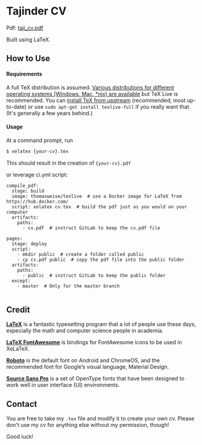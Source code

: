 # Tajinder CV

Pdf: [taji_cv.pdf](taji_cv.pdf)

Built using LaTeX. 

## How to Use

#### Requirements

A full TeX distribution is assumed.  [Various distributions for different operating systems (Windows, Mac, \*nix) are available](http://tex.stackexchange.com/q/55437) but TeX Live is recommended.
You can [install TeX from upstream](http://tex.stackexchange.com/q/1092) (recommended; most up-to-date) or use `sudo apt-get install texlive-full` if you really want that.  (It's generally a few years behind.)

#### Usage

At a command prompt, run

```bash
$ xelatex {your-cv}.tex
```

This should result in the creation of ``{your-cv}.pdf``

or leverage ci.yml script:

```
compile_pdf:
  stage: build
  image: thomasweise/texlive  # use a Docker image for LaTeX from https://hub.docker.com/
  script: xelatex cv.tex  # build the pdf just as you would on your computer
  artifacts:
    paths: 
      - cv.pdf  # instruct GitLab to keep the cv.pdf file

pages:
  stage: deploy
  script:
    - mkdir public  # create a folder called public
    - cp cv.pdf public  # copy the pdf file into the public folder
  artifacts:
    paths: 
      - public  # instruct GitLab to keep the public folder
  except:
    - master  # Only for the master branch 


```

## Credit

[**LaTeX**](http://www.latex-project.org) is a fantastic typesetting program that a lot of people use these days, especially the math and computer science people in academia.

[**LaTeX FontAwesome**](https://github.com/furl/latex-fontawesome) is bindings for FontAwesome icons to be used in XeLaTeX.

[**Roboto**](https://github.com/google/roboto) is the default font on Android and ChromeOS, and the recommended font for Google’s visual language, Material Design.

[**Source Sans Pro**](https://github.com/adobe-fonts/source-sans-pro) is a set of OpenType fonts that have been designed to work well in user interface (UI) environments.


## Contact

You are free to take my `.tex` file and modify it to create your own cv. Please don't use my cv for anything else without my permission, though!

Good luck!